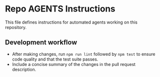 # Repo AGENTS Instructions

This file defines instructions for automated agents working on this repository.

## Development workflow

- After making changes, run `npm run lint` followed by `npm test` to ensure
  code quality and that the test suite passes.
- Include a concise summary of the changes in the pull request description.

